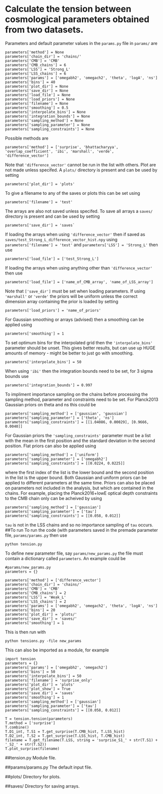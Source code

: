 # Calculate the tension between cosmological parameters obtained from two datasets.

Parameters and default parameter values in the `params.py` file in `params/` are
```
parameters['method'] = None 
parameters['chain_dir'] = 'chains/'
parameters['CMB'] = 'CMB'
parameters['CMB_chains'] = 6
parameters['LSS'] = 'Strong_L'
parameters['LSS_chains'] = 6
parameters['params'] = ['omegabh2', 'omegach2', 'theta', 'logA', 'ns']
parameters['bins'] = 40
parameters['plot_dir'] = None
parameters['save_dir'] = None
parameters['load_file'] = None
parameters['load_priors'] = None
parameters['filename'] = None
parameters['smoothing'] = 0.5
parameters['interpolate_bins'] = None
parameters['integration_bounds'] = None
parameters['sampling_method'] = None
parameters['sampling_parameter'] = None
parameters['sampling_constraints'] = None
```
Possible methods are
```
parameters['method'] = ['surprise', 'bhattacharyya', 'overlap_coefficient', 'ibi', 'marshall', 'verde', 'difference_vector']
```
Note that `'difference_vector'` cannot be run in the list with others.
Plot are not made unless specifed. A `plots/` directory is present and can be used by setting
```
parameters['plot_dir'] = 'plots'
```
To give a filename to any of the saves or plots this can be set using
```
parameters['filename'] = 'test'
```
The arrays are also not saved unless specifed. To save all arrays a `saves/` directory is present and can be used by setting
```
parameters['save_dir'] = 'saves`
```
If loading the arrays when using `'difference_vector'` then if saved as `saves/test_Strong_L_difference_vector_hist.npy` using `parameters['filename'] = 'test'` and `parameters['LSS'] = 'Strong_L'` then use
```
parameters['load_file'] = ['test_Strong_L']
```
If loading the arrays when using anything other than `'difference_vector'` then use
```
parameters['load_file'] = ['name_of_CMB_array', 'name_of_LSS_array']
```
Note that `['save_dir']` must be set when loading parameters.
If using `'marshall'` or `'verde'` the priors will be uniform unless the correct dimension array containing the prior is loaded by setting
```
parameters['load_priors'] = 'name_of_priors'
```
For Gaussian smoothing or arrays (advised) then a smoothing can be applied using
```
parameters['smoothing'] = 1
```
To set optimum bins for the interpolated grid then the `'interpolate_bins'` parameter should be unset. This gives better results, but can use up HUGE amounts of memory - might be better to just go with smoothing.
```
parameters['interpolate_bins'] = 50
```
When using `'ibi'` then the integration bounds need to be set, for 3 sigma bounds use
```
parameters['integration_bounds'] = 0.997
```
To impliment importance sampling on the chains before processing the sampling method, parameter and constraints need to be set. For Planck2013 Gaussian priors on theta and ns this could be
```
parameters['sampling_method'] = ['gaussian', 'gaussian']
parameters['sampling_parameter'] = ['theta', 'ns']
parameters['sampling_constraints'] = [[1.04086, 0.00029], [0.9666, 0.0040]]
```
For Gaussian priors the `'sampling_constraints'` parameter must be a list with the mean in the first position and the standard deviation in the second position. Flat priors can also be applied using
```
parameters['sampling_method'] = ['uniform']
parameters['sampling_parameter'] = ['omegabh2']
parameters['sampling_constraints'] = [[0.0224, 0.0225]]
```
where the first index of the list is the lower bound and the second position in the list is the upper bound. Both Gaussian and uniform priors can be applied to different parameters at the same time. Priors can also be placed on parameters not included in the analysis, but which are contained in the chains. For example, placing the Planck2016+lowE optical depth constraints to the CMB chain only can be acheived by using
```
parameters['sampling_method'] = ['gaussian']
parameters['sampling_parameter'] = ['tau']
parameters['sampling_constraints'] = [[0.058, 0.012]]
```
`tau` is not in the LSS chains and so no importance sampling of `tau` occurs. 
##To run
To run the code (with parameters saved in the premade parameter file, `params/params.py` then use
```
python tension.py
```
To define new parameter file, say `params/new_params.py` the file must contain a dictionary called `parameters`. An example could be
```
#params/new_params.py
parameters = {}

parameters['method'] = ['difference_vector'] 
parameters['chain_dir'] = 'chains/'
parameters['CMB'] = 'CMB'
parameters['CMB_chains'] = 2
parameters['LSS'] = 'Weak_L'
parameters['LSS_chains'] = 2
parameters['params'] = ['omegabh2', 'omegach2', 'theta', 'logA', 'ns']
parameters['bins'] = 20
parameters['plot_dir'] = 'plots/'
parameters['save_dir'] = 'saves/'
parameters['smoothing'] = 1
```
This is then run with
```
python tensions.py -file new_params
```
This can also be imported as a module, for example
```
import tension
parameters = {}
parameters['params'] = ['omegabh2', 'omegach2']
parameters['bins'] = 50
parameters['interpolate_bins'] = 50
parameters['filename'] = 'surprise_only'
parameters['plot_dir'] = 'plots'
parameters['plot_show'] = True
parameters['save_dir'] = 'saves'
parameters['smoothing'] = 1
parameters['sampling_method'] = ['gaussian']
parameters['sampling_parameter'] = ['tau']
parameters['sampling_constraints'] = [[0.058, 0.012]]

T = tension.tension(parameters)
T.method = ['surprise']
T.combine()
T.D1_int, T.S1 = T.get_surprise(T.CMB_hist, T.LSS_hist)
T.D2_int, T.S2 = T.get_surprise(T.LSS_hist, T.CMB_hist)
filename = T.get_filename(T.LSS, string = 'surprise_S1_' + str(T.S1) + '_S2_' + str(T.S2))
T.plot_surprise(filename)
```

##tension.py
Module file.

##params/params.py
The default input file.

##plots/
Directory for plots.

##saves/
Directory for saving arrays.
